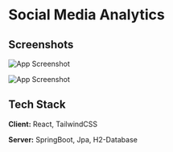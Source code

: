 
# Social Media Analytics




## Screenshots

![App Screenshot](https://res.cloudinary.com/ddavdy2aa/image/upload/v1742485338/SMA/tih4bayn8cv1klxwgglu.png)


![App Screenshot](https://res.cloudinary.com/ddavdy2aa/image/upload/v1742485338/SMA/n2dgdlcijgigcv58rh3x.png)


## Tech Stack

**Client:** React, TailwindCSS

**Server:** SpringBoot, Jpa, H2-Database

